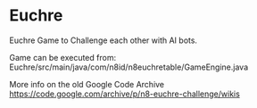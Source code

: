# Euchre
Euchre Game to Challenge each other with AI bots. 

Game can be executed from:
Euchre/src/main/java/com/n8id/n8euchretable/GameEngine.java 

More info on the old Google Code Archive
https://code.google.com/archive/p/n8-euchre-challenge/wikis
